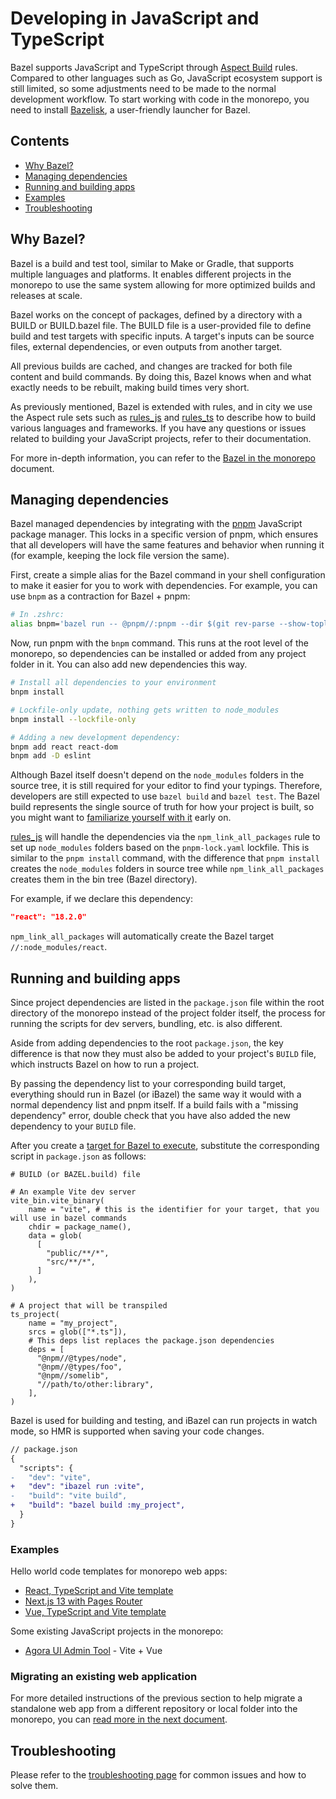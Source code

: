 # Developing in JavaScript and TypeScript

Bazel supports JavaScript and TypeScript through [Aspect Build](https://github.com/aspect-build) rules. Compared to other languages such as Go, JavaScript ecosystem support is still limited, so some adjustments need to be made to the normal development workflow. To start working with code in the monorepo, you need to install [Bazelisk](https://github.com/bazelbuild/bazelisk), a user-friendly launcher for Bazel.

## Contents

- [Why Bazel?](#why-bazel)
- [Managing dependencies](#managing-dependencies)
- [Running and building apps](#running-and-building-apps)
- [Examples](#examples)
- [Troubleshooting](#troubleshooting)

## Why Bazel?

Bazel is a build and test tool, similar to Make or Gradle, that supports multiple languages and platforms. It enables different projects in the monorepo to use the same system allowing for more optimized builds and releases at scale.

Bazel works on the concept of packages, defined by a directory with a BUILD or BUILD.bazel file. The BUILD file is a user-provided file to define build and test targets with specific inputs. A target's inputs can be source files, external dependencies, or even outputs from another target.

All previous builds are cached, and changes are tracked for both file content and build commands. By doing this, Bazel knows when and what exactly needs to be rebuilt, making build times very short.

As previously mentioned, Bazel is extended with rules, and in city we use the Aspect rule sets such as [rules_js](https://github.com/aspect-build/rules_js) and [rules_ts](https://github.com/aspect-build/rules_ts) to describe how to build various languages and frameworks. If you have any questions or issues related to building your JavaScript projects, refer to their documentation.

For more in-depth information, you can refer to the [Bazel in the monorepo](../bazel/README.md) document.

## Managing dependencies

Bazel managed dependencies by integrating with the [pnpm](https://pnpm.io/) JavaScript package manager. This locks in a specific version of pnpm, which ensures that all developers will have the same features and behavior when running it (for example, keeping the lock file version the same).

First, create a simple alias for the Bazel command in your shell configuration to make it easier for you to work with dependencies. For example, you can use `bnpm` as a contraction for Bazel + pnpm:

```sh
# In .zshrc:
alias bnpm='bazel run -- @pnpm//:pnpm --dir $(git rev-parse --show-toplevel)'
```

Now, run pnpm with the `bnpm` command. This runs at the root level of the monorepo, so dependencies can be installed or added from any project folder in it. You can also add new dependencies this way.

```sh
# Install all dependencies to your environment
bnpm install

# Lockfile-only update, nothing gets written to node_modules
bnpm install --lockfile-only

# Adding a new development dependency:
bnpm add react react-dom
bnpm add -D eslint
```

Although Bazel itself doesn't depend on the `node_modules` folders in the source tree, it is still required for your editor to find your typings. Therefore, developers are still expected to use `bazel build` and `bazel test`. The Bazel build represents the single source of truth for how your project is built, so you might want to [familiarize yourself with it](/docs/development/bazel/README.md) early on.

[rules_js](https://github.com/aspect-build/rules_js) will handle the dependencies via the `npm_link_all_packages` rule to set up `node_modules` folders based
on the `pnpm-lock.yaml` lockfile. This is similar to the `pnpm install` command, with the difference that `pnpm install` creates the `node_modules` folders in source tree while `npm_link_all_packages` creates them in the bin tree (Bazel directory).

For example, if we declare this dependency:

```json
"react": "18.2.0"
```

`npm_link_all_packages` will automatically create the Bazel target `//:node_modules/react`.

## Running and building apps

Since project dependencies are listed in the `package.json` file within the root directory of the monorepo instead of the project folder itself, the process for running the scripts for dev servers, bundling, etc. is also different.

Aside from adding dependencies to the root `package.json`, the key difference is that now they must also be added to your project's `BUILD` file, which instructs Bazel on how to run a project.

By passing the dependency list to your corresponding build target, everything should run in Bazel (or iBazel) the same way it would with a normal dependency list and pnpm itself. If a build fails with a "missing dependency" error, double check that you have also added the new dependency to your `BUILD` file.

After you create a [target for Bazel to execute](https://docs.aspect.build/rulesets/aspect_rules_ts/docs/transpiler/#ts_projecttranspiler), substitute the corresponding script in `package.json` as follows:

```bazel
# BUILD (or BAZEL.build) file

# An example Vite dev server
vite_bin.vite_binary(
    name = "vite", # this is the identifier for your target, that you will use in bazel commands
    chdir = package_name(),
    data = glob(
      [
        "public/**/*",
        "src/**/*",
      ]
    ),
)

# A project that will be transpiled
ts_project(
    name = "my_project",
    srcs = glob(["*.ts"]),
    # This deps list replaces the package.json dependencies
    deps = [
      "@npm//@types/node",
      "@npm//@types/foo",
      "@npm//somelib",
      "//path/to/other:library",
    ],
)
```

Bazel is used for building and testing, and iBazel can run projects in watch mode, so HMR is supported when saving your code changes.

```diff
// package.json
{
  "scripts": {
-   "dev": "vite",
+   "dev": "ibazel run :vite",
-   "build": "vite build",
+   "build": "bazel build :my_project",
  }
}
```

### Examples

Hello world code templates for monorepo web apps:

- [React, TypeScript and Vite template](https://github.com/wp-wcm/city/tree/main/projects/helloworld/javascript/react-ts-vite)
- [Next.js 13 with Pages Router](https://github.com/wp-wcm/city/tree/main/projects/helloworld/javascript/next-13-pages-router)
- [Vue, TypeScript and Vite template](https://github.com/wp-wcm/city/tree/main/projects/helloworld/javascript/vue-ts-vite/)

Some existing JavaScript projects in the monorepo:

- [Agora UI Admin Tool](https://github.com/wp-wcm/city/tree/main/ns/agora-ui/admin-tool) - Vite + Vue

### Migrating an existing web application

For more detailed instructions of the previous section to help migrate a standalone web app from a different repository or local folder into the monorepo, you can [read more in the next document](01-migration.md).

## Troubleshooting

Please refer to the [troubleshooting page](02-troubleshooting.md) for common issues and how to solve them.
